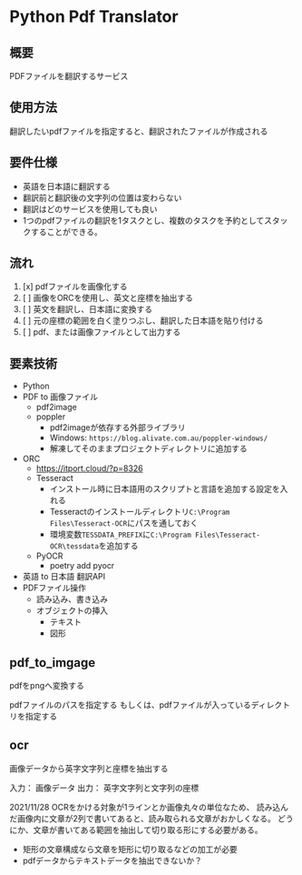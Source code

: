 # Python Pdf Translator

## 概要

PDFファイルを翻訳するサービス

## 使用方法

翻訳したいpdfファイルを指定すると、翻訳されたファイルが作成される

## 要件仕様

- 英語を日本語に翻訳する
- 翻訳前と翻訳後の文字列の位置は変わらない
- 翻訳はどのサービスを使用しても良い
- 1つのpdfファイルの翻訳を1タスクとし、複数のタスクを予約としてスタックすることができる。

## 流れ

1. [x] pdfファイルを画像化する
2. [ ] 画像をORCを使用し、英文と座標を抽出する
3. [ ] 英文を翻訳し、日本語に変換する
4. [ ] 元の座標の範囲を白く塗りつぶし、翻訳した日本語を貼り付ける
5. [ ] pdf、または画像ファイルとして出力する

## 要素技術

- Python
- PDF to 画像ファイル
  - pdf2image
  - poppler
    - pdf2imageが依存する外部ライブラリ
    - Windows: `https://blog.alivate.com.au/poppler-windows/`
    - 解凍してそのままプロジェクトディレクトリに追加する
- ORC
  - https://itport.cloud/?p=8326
  - Tesseract
    - インストール時に日本語用のスクリプトと言語を追加する設定を入れる
    - Tesseractのインストールディレクトリ`C:\Program Files\Tesseract-OCR`にパスを通しておく
    - 環境変数`TESSDATA_PREFIX`に`C:\Program Files\Tesseract-OCR\tessdata`を追加する
  - PyOCR
    - poetry add pyocr
- 英語 to 日本語 翻訳API
- PDFファイル操作
  - 読み込み、書き込み
  - オブジェクトの挿入
    - テキスト
    - 図形

## pdf_to_imgage

pdfをpngへ変換する

pdfファイルのパスを指定する
もしくは、pdfファイルが入っているディレクトリを指定する

## ocr

画像データから英字文字列と座標を抽出する

入力： 画像データ
出力： 英字文字列と文字列の座標

2021/11/28
OCRをかける対象が1ラインとか画像丸々の単位なため、
読み込んだ画像内に文章が2列で書いてあると、読み取られる文章がおかしくなる。
どうにか、文章が書いてある範囲を抽出して切り取る形にする必要がある。

- 矩形の文章構成なら文章を矩形に切り取るなどの加工が必要
- pdfデータからテキストデータを抽出できないか？
